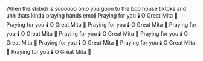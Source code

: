 When the skibidi is soooooo ohio you goon to the bop house tiktoks and uhh thats kinda praying hands emoji
Praying for you 🕯️ O Great Mita 💝
Praying for you 🕯️ O Great Mita 💝
Praying for you 🕯️ O Great Mita 💝
Praying for you 🕯️ O Great Mita 💝
Praying for you 🕯️ O Great Mita 💝
Praying for you 🕯️ O Great Mita 💝
Praying for you 🕯️ O Great Mita 💝
Praying for you 🕯️ O Great Mita 💝
Praying for you 🕯️ O Great Mita 💝
